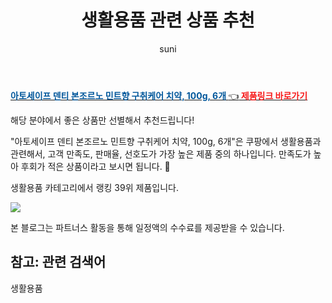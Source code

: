 ﻿---
layout: post
title:  "생활용품 관련 상품 추천" 
author: suni
categories: [ 생활용품 ]
tags: []
image: https://static.coupangcdn.com/image/retail/images/7488533455383-f8efb644-0055-4907-9f09-cc4676da92ff.jpg 
description: "쿠팡에서 관련 상품으로 가장 고객 선호도가 높은 제품 중 하나입니다."
---
<a href="https://link.coupang.com/re/AFFSDP?lptag=AF5011742&pageKey=32087607&itemId=517936653&vendorItemId=3244343251&traceid=V0-113-3fa94203ba4048af"><b><font color='#01579B'>아토세이프 덴티 본조르노 민트향 구취케어 치약, 100g, 6개 </font></b>👈<b><font color='#f71919'> 제품링크 바로가기</font></b></a>

해당 분야에서 좋은 상품만 선별해서 추천드립니다!

"아토세이프 덴티 본조르노 민트향 구취케어 치약, 100g, 6개"은 쿠팡에서 생활용품과 관련해서, 고객 만족도, 판매율, 선호도가 가장 높은 제품 중의 하나입니다.
만족도가 높아 후회가 적은 상품이라고 보시면 됩니다. 🙂

생활용품 카테고리에서 랭킹  39위 제품입니다. 

<a href="https://link.coupang.com/re/AFFSDP?lptag=AF5011742&pageKey=32087607&itemId=517936653&vendorItemId=3244343251&traceid=V0-113-3fa94203ba4048af"> <img src="https://static.coupangcdn.com/image/retail/images/7488533455383-f8efb644-0055-4907-9f09-cc4676da92ff.jpg"></a>

본 블로그는 파트너스 활동을 통해 일정액의 수수료를 제공받을 수 있습니다.

## 참고: 관련 검색어    
생활용품